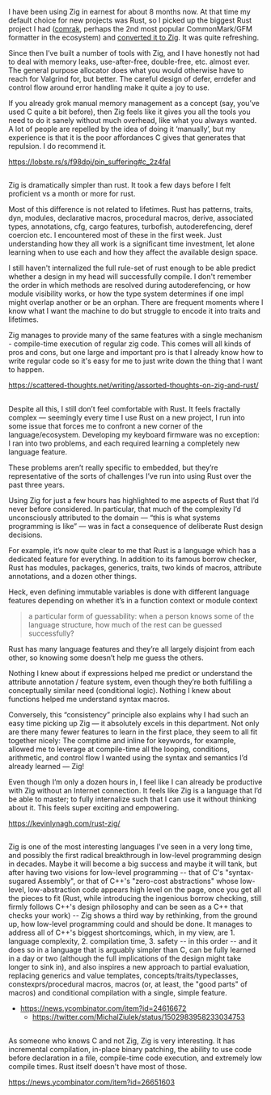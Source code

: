 I have been using Zig in earnest for about 8 months now. At that time my default choice for new projects was Rust, so I picked up the biggest Rust project I had ([comrak](https://github.com/kivikakk/comrak), perhaps the 2nd most popular CommonMark/GFM formatter in the ecosystem) and [converted it to Zig](https://github.com/kivikakk/koino). It was quite refreshing.

Since then I’ve built a number of tools with Zig, and I have honestly not had to deal with memory leaks, use-after-free, double-free, etc. almost ever. The general purpose allocator does what you would otherwise have to reach for Valgrind for, but better. The careful design of defer, errdefer and control flow around error handling make it quite a joy to use.

If you already grok manual memory management as a concept (say, you’ve used C quite a bit before), then Zig feels like it gives you all the tools you need to do it sanely without much overhead, like what you always wanted. A lot of people are repelled by the idea of doing it ‘manually’, but my experience is that it is the poor affordances C gives that generates that repulsion. I do recommend it.

https://lobste.rs/s/f98dpj/pin_suffering#c_2z4fal

##

Zig is dramatically simpler than rust. It took a few days before I felt proficient vs a month or more for rust.

Most of this difference is not related to lifetimes. Rust has patterns, traits, dyn, modules, declarative macros, procedural macros, derive, associated types, annotations, cfg, cargo features, turbofish, autoderefencing, deref coercion etc. I encountered most of these in the first week. Just understanding how they all work is a significant time investment, let alone learning when to use each and how they affect the available design space.

I still haven't internalized the full rule-set of rust enough to be able predict whether a design in my head will successfully compile. I don't remember the order in which methods are resolved during autoderefencing, or how module visibility works, or how the type system determines if one impl might overlap another or be an orphan. There are frequent moments where I know what I want the machine to do but struggle to encode it into traits and lifetimes.

Zig manages to provide many of the same features with a single mechanism - compile-time execution of regular zig code. This comes will all kinds of pros and cons, but one large and important pro is that I already know how to write regular code so it's easy for me to just write down the thing that I want to happen.

https://scattered-thoughts.net/writing/assorted-thoughts-on-zig-and-rust/

##

Despite all this, I still don’t feel comfortable with Rust. It feels fractally complex — seemingly every time I use Rust on a new project, I run into some issue that forces me to confront a new corner of the language/ecosystem. Developing my keyboard firmware was no exception: I ran into two problems, and each required learning a completely new language feature.

These problems aren’t really specific to embedded, but they’re representative of the sorts of challenges I’ve run into using Rust over the past three years.

Using Zig for just a few hours has highlighted to me aspects of Rust that I’d never before considered. In particular, that much of the complexity I’d unconsciously attributed to the domain — “this is what systems programming is like” — was in fact a consequence of deliberate Rust design decisions.

For example, it’s now quite clear to me that Rust is a language which has a dedicated feature for everything. In addition to its famous borrow checker, Rust has modules, packages, generics, traits, two kinds of macros, attribute annotations, and a dozen other things.

Heck, even defining immutable variables is done with different language features depending on whether it’s in a function context or module context

> a particular form of guessability: when a person knows some of the language structure, how much of the rest can be guessed successfully?

Rust has many language features and they’re all largely disjoint from each other, so knowing some doesn’t help me guess the others.

Nothing I knew about if expressions helped me predict or understand the attribute annotation / feature system, even though they’re both fulfilling a conceptually similar need (conditional logic). Nothing I knew about functions helped me understand syntax macros.

Conversely, this “consistency” principle also explains why I had such an easy time picking up Zig — it absolutely excels in this department. Not only are there many fewer features to learn in the first place, they seem to all fit together nicely: The comptime and inline for keywords, for example, allowed me to leverage at compile-time all the looping, conditions, arithmetic, and control flow I wanted using the syntax and semantics I’d already learned — Zig!

Even though I’m only a dozen hours in, I feel like I can already be productive with Zig without an Internet connection. It feels like Zig is a language that I’d be able to master; to fully internalize such that I can use it without thinking about it. This feels super exciting and empowering.

https://kevinlynagh.com/rust-zig/

##

Zig is one of the most interesting languages I've seen in a very long time, and possibly the first radical breakthrough in low-level programming design in decades. Maybe it will become a big success and maybe it will tank, but after having two visions for low-level programming -- that of C's "syntax-sugared Assembly", or that of C++'s "zero-cost abstractions" whose low-level, low-abstraction code appears high level on the page, once you get all the pieces to fit (Rust, while introducing the ingenious borrow checking, still firmly follows C++'s design philosophy and can be seen as a C++ that checks your work) -- Zig shows a third way by rethinking, from the ground up, how low-level programming could and should be done.
It manages to address all of C++'s biggest shortcomings, which, in my view, are 1. language complexity, 2. compilation time, 3. safety -- in this order -- and it does so in a language that is arguably simpler than C, can be fully learned in a day or two (although the full implications of the design might take longer to sink in), and also inspires a new approach to partial evaluation, replacing generics and value templates, concepts/traits/typeclasses, constexprs/procedural macros, macros (or, at least, the "good parts" of macros) and conditional compilation with a single, simple feature.

- https://news.ycombinator.com/item?id=24616672
  - https://twitter.com/MichalZiulek/status/1502983958233034753

##

As someone who knows C and not Zig, Zig is very interesting. It has incremental compilation, in-place binary patching, the ability to use code before declaration in a file, compile-time code execution, and extremely low compile times. Rust itself doesn't have most of those.

https://news.ycombinator.com/item?id=26651603
